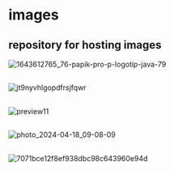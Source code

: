 # images
## repository for hosting images

![1643612765_76-papik-pro-p-logotip-java-79](https://github.com/KirillLukyanov2000/images/assets/101703819/1dd1d9cb-6734-4753-8fc5-742d7051e9bb)

##

![jt9nyvhlgopdfrsjfqwr](https://github.com/KirillLukyanov2000/images/assets/101703819/e4084246-72fd-4a3d-a12a-1ae7f374ae13)

##

![preview11](https://github.com/KirillLukyanov2000/images/assets/101703819/696450f8-56e2-4cdd-9b86-b476c76c52b8)

##

![photo_2024-04-18_09-08-09](https://github.com/KirillLukyanov2000/images/assets/101703819/60e877db-4bdb-49ae-b3d9-1b9aae2b0733)

##

![7071bce12f8ef938dbc98c643960e94d](https://github.com/KirillLukyanov2000/images/assets/101703819/e1b9925a-52b7-4cbe-aed3-56639d28b0e3)
